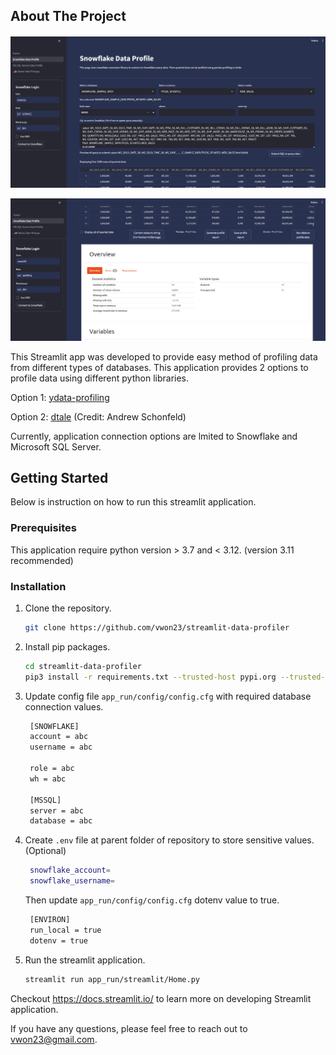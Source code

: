 <!-- ABOUT THE PROJECT -->
## About The Project
####
![Alt text](images/example.png)

![Alt text](images/example2.png)

This Streamlit app was developed to provide easy method of profiling data from different types of databases. This application provides 2 options to profile data using different python libraries.

Option 1: [ydata-profiling](https://github.com/ydataai/ydata-profiling)

Option 2: [dtale](https://github.com/man-group/dtale) (Credit: Andrew Schonfeld)

Currently, application connection options are lmited to Snowflake and Microsoft SQL Server.

<!-- GETTING STARTED -->
## Getting Started

Below is instruction on how to run this streamlit application.

### Prerequisites

This application require python version > 3.7 and < 3.12. (version 3.11 recommended)

### Installation

1. Clone the repository.
   ```sh
   git clone https://github.com/vwon23/streamlit-data-profiler
   ```

2. Install pip packages.
   ```sh
   cd streamlit-data-profiler
   pip3 install -r requirements.txt --trusted-host pypi.org --trusted-host pypi.python.org --trusted-host files.pythonhosted.org
   ```

3. Update config file `app_run/config/config.cfg` with required database connection values.
   ```sh
    [SNOWFLAKE]
    account = abc
    username = abc

    role = abc
    wh = abc

    [MSSQL]
    server = abc
    database = abc
   ```

4. Create `.env` file at parent folder of repository to store sensitive values. (Optional)
   ```sh
    snowflake_account=
    snowflake_username=
   ```
   Then update `app_run/config/config.cfg` dotenv value to true.
   ```sh
    [ENVIRON]
    run_local = true
    dotenv = true
   ```

5. Run the streamlit application.
   ```sh
   streamlit run app_run/streamlit/Home.py
   ```

Checkout https://docs.streamlit.io/ to learn more on developing Streamlit application.

If you have any questions, please feel free to reach out to vwon23@gmail.com.